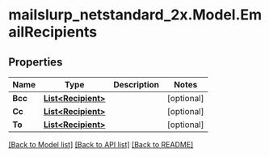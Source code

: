 # mailslurp_netstandard_2x.Model.EmailRecipients

## Properties

Name | Type | Description | Notes
------------ | ------------- | ------------- | -------------
**Bcc** | [**List&lt;Recipient&gt;**](Recipient) |  | [optional] 
**Cc** | [**List&lt;Recipient&gt;**](Recipient) |  | [optional] 
**To** | [**List&lt;Recipient&gt;**](Recipient) |  | [optional] 

[[Back to Model list]](../README#documentation-for-models) [[Back to API list]](../README#documentation-for-api-endpoints) [[Back to README]](../README)

